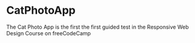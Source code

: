 # CatPhotoApp
The Cat Photo App is the first the first guided test in the Responsive Web Design Course on freeCodeCamp
